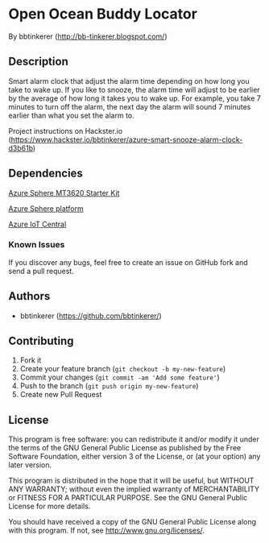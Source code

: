 # Open Ocean Buddy Locator

By bbtinkerer (<http://bb-tinkerer.blogspot.com/>)

## Description

Smart alarm clock that adjust the alarm time depending on how long you take to wake up. If you like to snooze, the alarm time will adjust to be earlier by the average of how long it takes you to wake up. For example, you take 7 minutes to turn off the alarm, the next day the alarm will sound 7 minutes earlier than what you set the alarm to.

Project instructions on Hackster.io (<https://www.hackster.io/bbtinkerer/azure-smart-snooze-alarm-clock-d3b61b>)

## Dependencies
[Azure Sphere MT3620 Starter Kit](<https://www.avnet.com/shop/us/products/avnet-engineering-services/aes-ms-mt3620-sk-g-3074457345636825680/>)

[Azure Sphere platform](<https://www.microsoft.com/azure-sphere/>)

[Azure IoT Central](<https://apps.azureiotcentral.com/>)

### Known Issues

If you discover any bugs, feel free to create an issue on GitHub fork and
send a pull request.


## Authors

* bbtinkerer (https://github.com/bbtinkerer/)


## Contributing

1. Fork it
2. Create your feature branch (`git checkout -b my-new-feature`)
3. Commit your changes (`git commit -am 'Add some feature'`)
4. Push to the branch (`git push origin my-new-feature`)
5. Create new Pull Request


## License

This program is free software: you can redistribute it and/or modify it under the terms of the GNU General Public License as published by the Free Software Foundation, either version 3 of the License, or (at your option) any later version.

This program is distributed in the hope that it will be useful, but WITHOUT ANY WARRANTY; without even the implied warranty of MERCHANTABILITY or FITNESS FOR A PARTICULAR PURPOSE.  See the GNU General Public License for more details.

You should have received a copy of the GNU General Public License along with this program.  If not, see <http://www.gnu.org/licenses/>.
